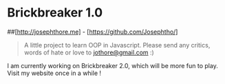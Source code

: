 # Brickbreaker 1.0
##[http://josephthore.me] - [https://github.com/Josephtho/]

>A little project to learn OOP in Javascript. Please send any critics, words of hate or love to jothore@gmail.com :)

I am currently working on Brickbreaker 2.0, which will be more fun to play. Visit my website once in a while !

